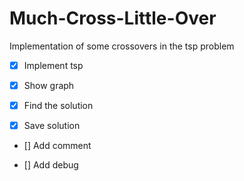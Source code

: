 # Much-Cross-Little-Over

Implementation of some crossovers in the tsp problem

- [x] Implement tsp

- [x] Show graph

- [x] Find the solution

- [x] Save solution

- [] Add comment

- [] Add debug

